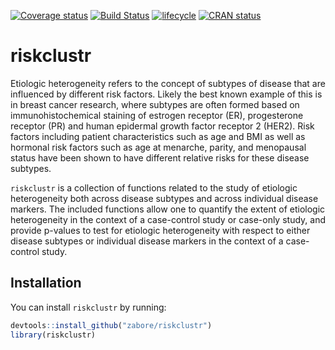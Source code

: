 
<!-- README.md is generated from README.Rmd. Please edit that file -->

[![Coverage
status](https://codecov.io/gh/zabore/riskclustr/branch/master/graph/badge.svg)](https://codecov.io/github/zabore/riskclustr?branch=master)
[![Build
Status](https://travis-ci.com/zabore/riskclustr.svg?branch=master)](https://travis-ci.com/zabore/riskclustr)
[![lifecycle](https://img.shields.io/badge/lifecycle-maturing-blue.svg)](https://www.tidyverse.org/lifecycle/#maturing)
[![CRAN
status](https://www.r-pkg.org/badges/version/riskclustr)](https://cran.r-project.org/package=riskclustr)

# riskclustr

Etiologic heterogeneity refers to the concept of subtypes of disease
that are influenced by different risk factors. Likely the best known
example of this is in breast cancer research, where subtypes are often
formed based on immunohistochemical staining of estrogen receptor (ER),
progesterone receptor (PR) and human epidermal growth factor receptor 2
(HER2). Risk factors including patient characteristics such as age and
BMI as well as hormonal risk factors such as age at menarche, parity,
and menopausal status have been shown to have different relative risks
for these disease subtypes.

`riskclustr` is a collection of functions related to the study of
etiologic heterogeneity both across disease subtypes and across
individual disease markers. The included functions allow one to quantify
the extent of etiologic heterogeneity in the context of a case-control
study or case-only study, and provide p-values to test for etiologic
heterogeneity with respect to either disease subtypes or individual
disease markers in the context of a case-control study.

## Installation

You can install `riskclustr` by running:

``` r
devtools::install_github("zabore/riskclustr")
library(riskclustr)
```
